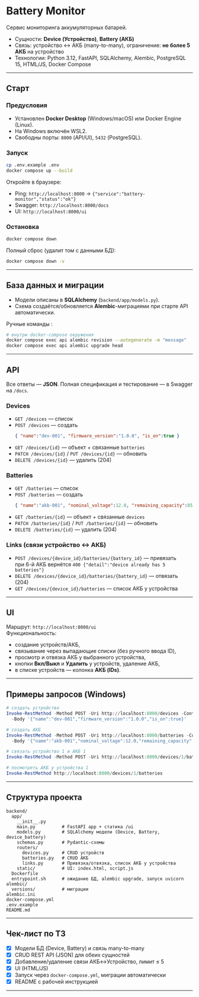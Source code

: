 # Battery Monitor 

Сервис мониторинга аккумуляторных батарей.

- Сущности: **Device (Устройство)**, **Battery (АКБ)**
- Связь: устройство ↔ АКБ (many-to-many), ограничение: **не более 5 АКБ** на устройство
- Технологии: Python 3.12, FastAPI, SQLAlchemy, Alembic, PostgreSQL 15, HTML/JS, Docker Compose

---

##  Старт

### Предусловия
- Установлен **Docker Desktop** (Windows/macOS) или Docker Engine (Linux).
- На Windows включён WSL2.
- Свободны порты: `8000` (API/UI), `5432` (PostgreSQL).

### Запуск
```bash
cp .env.example .env
docker compose up --build
```
Откройте в браузере:
- Ping: `http://localhost:8000` → `{"service":"battery-monitor","status":"ok"}`
- Swagger: `http://localhost:8000/docs`
- UI: `http://localhost:8000/ui`

### Остановка
```bash
docker compose down
```
Полный сброс (удалит том с данными БД):
```bash
docker compose down -v
```

---

##  База данных и миграции

- Модели описаны в **SQLAlchemy** (`backend/app/models.py`).
- Схема создаётся/обновляется **Alembic**-миграциями при старте API автоматически.

Ручные команды :
```bash
# внутри docker-compose окружения
docker compose exec api alembic revision --autogenerate -m "message"
docker compose exec api alembic upgrade head
```

---

## API

Все ответы — **JSON**. Полная спецификация и тестирование — в Swagger на `/docs`.

### Devices
- `GET /devices` — список
- `POST /devices` — создать
  ```json
  { "name":"dev-001", "firmware_version":"1.0.0", "is_on":true }
  ```
- `GET /devices/{id}` — объект + связанные `batteries`
- `PATCH /devices/{id}` / `PUT /devices/{id}` — обновить
- `DELETE /devices/{id}` — удалить (204)

### Batteries
- `GET /batteries` — список
- `POST /batteries` — создать
  ```json
  { "name":"akb-001", "nominal_voltage":12.0, "remaining_capacity":85.5, "service_life_months":36 }
  ```
- `GET /batteries/{id}` — объект + связанные `devices`
- `PATCH /batteries/{id}` / `PUT /batteries/{id}` — обновить
- `DELETE /batteries/{id}` — удалить (204)

### Links (связи устройство ↔ АКБ)
- `POST /devices/{device_id}/batteries/{battery_id}` — привязать  
   при 6-й АКБ вернётся `400 {"detail":"device already has 5 batteries"}`
- `DELETE /devices/{device_id}/batteries/{battery_id}` — отвязать (204)
- `GET /devices/{device_id}/batteries` — список АКБ у устройства

---

## UI

Маршрут: `http://localhost:8000/ui`  
Функциональность:
- создание устройств/АКБ,
- связывание через выпадающие списки (без ручного ввода ID),
- просмотр и отвязка АКБ у выбранного устройства,
- кнопки **Вкл/Выкл** и **Удалить** у устройств, удаление АКБ,
- в списке устройств — колонка **АКБ (IDs)**.

---

## Примеры запросов (Windows)

```powershell
# создать устройство
Invoke-RestMethod -Method POST -Uri http://localhost:8000/devices -ContentType "application/json" `
  -Body '{"name":"dev-001","firmware_version":"1.0.0","is_on":true}'

# создать АКБ
Invoke-RestMethod -Method POST -Uri http://localhost:8000/batteries -ContentType "application/json" `
  -Body '{"name":"akb-001","nominal_voltage":12.0,"remaining_capacity":85.5,"service_life_months":36}'

# связать устройство 1 и АКБ 1
Invoke-RestMethod -Method POST -Uri http://localhost:8000/devices/1/batteries/1

# посмотреть АКБ у устройства 1
Invoke-RestMethod http://localhost:8000/devices/1/batteries
```

---

## Структура проекта

```
backend/
  app/
    __init__.py
    main.py          # FastAPI app + статика /ui
    models.py        # SQLAlchemy модели (Device, Battery, device_battery)
    schemas.py       # Pydantic-схемы
    routers/
      devices.py     # CRUD устройств
      batteries.py   # CRUD АКБ
      links.py       # Привязка/отвязка, список АКБ у устройства
    static/          # UI: index.html, script.js
  Dockerfile
  entrypoint.sh      # ожидание БД, alembic upgrade, запуск uvicorn
alembic/
  versions/          # миграции
alembic.ini
docker-compose.yml
.env.example
README.md
```

---


## Чек-лист по ТЗ
- [x] Модели БД (Device, Battery) и связь many-to-many
- [x] CRUD REST API (JSON) для обеих сущностей
- [x] Добавление/удаление связи АКБ↔Устройство, лимит ≤ 5
- [x] UI (HTML/JS)
- [x] Запуск через `docker-compose.yml`, миграции автоматически
- [x] README с рабочей инструкцией

---

